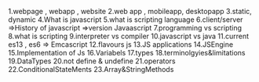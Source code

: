 1.webpage , webapp , website
2.web app , mobileapp, desktopapp
3.static, dynamic 
4.What is javascript
5.what is scripting language
6.client/server
=>History of javascript
=>version Javaascript
7.programming vs scripting
8.what is scripting
9.interpreter vs compiler
10.javascript vs java
11.current es13 , es6 => Emcascript
12.flavours js
13.JS applications
14.JSEngine
15.Implementation of Js
16.Variabels
17.types 
18.terminolgyies&limitations
19.DataTypes
20.not define & undefine
21.operators
22.ConditionalStateMents
23.Array&StringMethods


